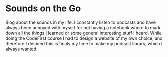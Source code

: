 # Sounds on the Go
Blog about the sounds in my life. I constantly listen to podcasts and have always been annoyed with myself for not having a notebook where to mark down all the things I learned or some general interesting stuff I heard. While doing the CodeFirst course I had to design a website of my own choice, and therefore I decided this is finaly my time to make my podcast library, which I always wanted. 
